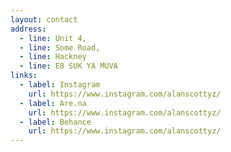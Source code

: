 ```yaml
---
layout: contact
address:
  - line: Unit 4,
  - line: Some Road,
  - line: Hackney
  - line: E8 SUK YA MUVA
links:
  - label: Instagram
    url: https://www.instagram.com/alanscottyz/
  - label: Are.na
    url: https://www.instagram.com/alanscottyz/
  - label: Behance
    url: https://www.instagram.com/alanscottyz/
---
```

